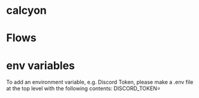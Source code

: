 # calcyon 

# Flows

# env variables
To add an environment variable, e.g. Discord Token, please make a .env file at the top level with the following contents:
DISCORD_TOKEN=<token here> 